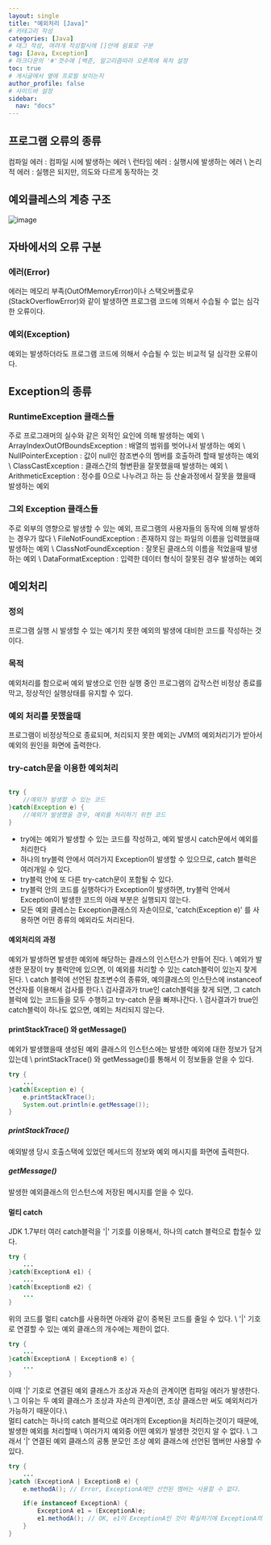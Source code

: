 ```yaml
---
layout: single
title: "예외처리 [Java]"
# 카테고리 작성
categories: [Java]
# 태그 작성, 여려개 작성할시에 []안에 쉼표로 구분
tag: [Java, Exception]
# 마크다운의 '#'갯수에 [백준, 알고리즘따라 오른쪽에 목차 설정
toc: true
# 게시글에서 옆에 프로필 보이는지
author_profile: false
# 사이드바 설정
sidebar:
  nav: "docs"
---
```


## 프로그램 오류의 종류

컴파일 에러 : 컴파일 시에 발생하는 에러 \\
런타임 에러 : 실행시에 발생하는 에러 \\
논리적 에러 : 실행은 되지만, 의도와 다르게 동작하는 것

## 예외클레스의 계층 구조

![image](https://user-images.githubusercontent.com/91146369/199543615-81805d4a-ea3c-40cb-8263-ff828a3faa70.png)

## 자바에서의 오류 구분

### 에러(Error)

에러는 메모리 부족(OutOfMemoryError)이나 스택오버플로우(StackOverflowError)와 같이
발생하면 프로그램 코드에 의해서 수습될 수 없는 심각한 오류이다.

### 예외(Exception)

예외는 발생하더라도 프로그램 코드에 의해서 수습될 수 있는 비교적 덜 심각한 오류이다.

## Exception의 종류

### RuntimeException 클래스들

주로 프로그래머의 실수와 같은 외적인 요인에 의해 발생하는 예외 \\
ArrayIndexOutOfBoundsException : 배열의 범위를 벗어나서 발생하는 예외 \\
NullPointerException : 값이 null인 참조변수의 멤버를 호출하려 할때 발생하는 예외 \\
ClassCastException : 클래스간의 형변환을 잘못했을때 발생하는 예외 \\
ArithmeticException : 정수를 0으로 나누려고 하는 등 산술과정에서 잘못을 했을때 발생하는 예외

### 그외 Exception 클래스들

주로 외부의 영향으로 발생할 수 있는 예외, 프로그램의 사용자들의 동작에 의해 발생하는 경우가 많다 \\
FileNotFoundException : 존재하지 않는 파일의 이름을 입력했을때 발생하는 예외 \\
ClassNotFoundException : 잘못된 클래스의 이름을 적었을때 발생하는 예외 \\
DataFormatException : 입력한 데이터 형식이 잘못된 경우 발생하는 예외

## 예외처리

### 정의

프로그램 실행 시 발생할 수 있는 예기치 못한 예외의 발생에 대비한 코드를 작성하는 것이다.

### 목적

예외처리를 함으로써 예외 발생으로 인한 실행 중인 프로그램의 갑작스런 비정상 종료를 막고, 정상적인 실행상태를 유지할 수 있다.

### 예외 처리를 못했을때

프로그램이 비정상적으로 종료되며, 처리되지 못한 예외는 JVM의 예외처리기가 받아서 예외의 원인을 화면에 출력한다.

### try-catch문을 이용한 예외처리

```Java

try {
	//예외가 발생할 수 있는 코드
}catch(Exception e) {
	//예외가 발생했을 경우, 예외를 처리하기 위한 코드
}

```

- try에는 예외가 발생할 수 있는 코드를 작성하고, 예외 발생시 catch문에서 예외를 처리한다
- 하나의 try블럭 안에서 여러가지 Exception이 발생할 수 있으므로, catch 블럭은 여러개일 수 있다.
- try블럭 안에 또 다른 try-catch문이 포함될 수 있다.
- try블럭 안의 코드를 실행하다가 Exception이 발생하면, try블럭 안에서 Exception이 발생한 코드의 아래 부분은 실행되지 않는다.
- 모든 예외 클레스는 Exception클래스의 자손이므로, 'catch(Exception e)' 를 사용하면 어떤 종류의 예외라도 처리된다.

#### 예외처리의 과정

예외가 발생하면 발생한 예외에 해당하는 클래스의 인스턴스가 만들어 진다. \\
예외가 발생한 문장이 try 블럭안에 있으면, 이 예외를 처리할 수 있는 catch블럭이 있는지 찾게된다. \\
catch 블럭에 선언된 참조변수의 종류와, 예의클래스의 인스탄스에 instanceof 연산자를 이용해서 검사를 한다.\\
검사결과가 true인 catch블럭을 찾게 되면, 그 catch블럭에 있는 코드들을 모두 수행하고 try-catch 문을 빠져나간다. \\
검사결과가 true인 catch블럭이 하나도 없으면, 예외는 처리되지 않는다.

#### printStackTrace() 와 getMessage()

예외가 발생했을때 생성된 예외 클래스의 인스턴스에는 발생한 예외에 대한 정보가 담겨있는데 \\
printStackTrace() 와 getMessage()를 통해서 이 정보들을 얻을 수 있다.

```Java
try {
	...
}catch(Exception e) {
	e.printStackTrace();
	System.out.println(e.getMessage());
}
```

##### printStackTrace()

예외발생 당시 호출스택에 있었던 메서드의 정보와 예외 메시지를 화면에 출력한다.

##### getMessage()

발생한 예외클래스의 인스턴스에 저장된 메시지를 얻을 수 있다.

#### 멀티 catch

JDK 1.7부터 여러 catch블럭을 '|' 기호를 이용해서, 하나의 catch 블럭으로 합칠수 있다.

```Java
try {
	...
}catch(ExceptionA e1) {
	...
}catch(ExceptionB e2) {
	...
}
```

위의 코드를 멀티 catch를 사용하면 아래와 같이 중복된 코드를 줄일 수 있다. \\
'|' 기호로 연결할 수 있는 예외 클래스의 개수에는 제한이 없다.

```Java
try {
	...
}catch(ExceptionA | ExceptionB e) {
	...
}
```

이때 '|' 기호로 연결된 예외 클래스가 조상과 자손의 관계이면 컴파일 에러가 발생한다. \\
그 이유는 두 예외 클래스가 조상과 자손의 관계이면, 조상 클래스만 써도 예외처리가 가능하기 때문이다.\\
<br>
멀티 catch는 하나의 catch 블럭으로 여러개의 Exception을 처리하는것이기 때문에, 발생한 예외를 처리할때 \\
여러가지 예외중 어떤 예외가 발생한 것인지 알 수 없다. \\
그래서 '|' 연결된 예외 클래스의 공통 분모인 조상 예외 클래스에 선언된 멤버만 사용할 수 있다.

```Java
try {
	...
}catch (ExceptionA | ExceptionB e) {
	e.methodA(); // Error, ExceptionA에만 선언된 멤버는 사용할 수 없다.

	if(e instanceof ExceptionA) {
		ExceptionA e1 = (ExceptionA)e;
		e1.methodA(); // OK, e1이 ExceptionA인 것이 확실하기에 ExceptionA의 멤버 사용 가능
	}
}
```
